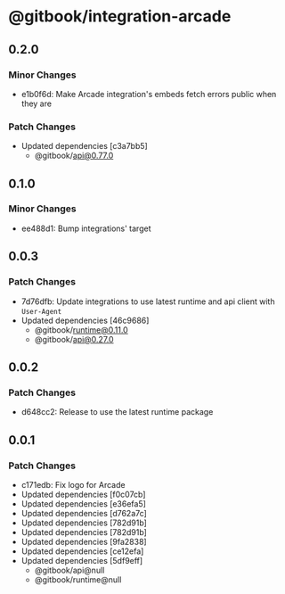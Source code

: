 # @gitbook/integration-arcade

## 0.2.0

### Minor Changes

-   e1b0f6d: Make Arcade integration's embeds fetch errors public when they are

### Patch Changes

-   Updated dependencies [c3a7bb5]
    -   @gitbook/api@0.77.0

## 0.1.0

### Minor Changes

-   ee488d1: Bump integrations' target

## 0.0.3

### Patch Changes

-   7d76dfb: Update integrations to use latest runtime and api client with `User-Agent`
-   Updated dependencies [46c9686]
    -   @gitbook/runtime@0.11.0
    -   @gitbook/api@0.27.0

## 0.0.2

### Patch Changes

-   d648cc2: Release to use the latest runtime package

## 0.0.1

### Patch Changes

-   c171edb: Fix logo for Arcade
-   Updated dependencies [f0c07cb]
-   Updated dependencies [e36efa5]
-   Updated dependencies [d762a7c]
-   Updated dependencies [782d91b]
-   Updated dependencies [782d91b]
-   Updated dependencies [9fa2838]
-   Updated dependencies [ce12efa]
-   Updated dependencies [5df9eff]
    -   @gitbook/api@null
    -   @gitbook/runtime@null

